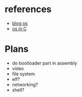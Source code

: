 # references
- [blog os](https://os.phil-opp.com/freestanding-rust-binary/)
- [os in C](https://github.com/cfenollosa/os-tutorial)

# Plans
- do bootloader part in assembly
- video
- file system
- elf?
- networking?
- shell?
